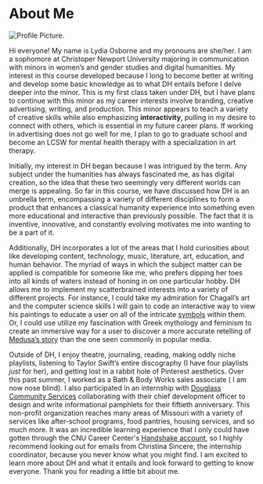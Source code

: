# About Me

![Profile Picture]( https://lydiaosborne.github.io/lydiaosborne/images/profile.jpg).

Hi everyone! My name is Lydia Osborne and my pronouns are she/her. I am a sophomore at Christoper Newport University majoring in communication with minors in women’s and gender studies and digital humanities. My interest in this course developed because I long to become better at writing and develop some basic knowledge as to what DH entails before I delve deeper into the minor.
This is my first class taken under DH, but I have plans to continue with this minor as my career interests involve branding, creative advertising, writing, and production. This minor appears to teach a variety of creative skills while also emphasizing **interactivity**, pulling in my desire to connect with others, which is essential in my future career plans. If working in advertising does not go well for me, I plan to go to graduate school and become an LCSW for mental health therapy with a specialization in art therapy.  

Initially, my interest in DH began because I was intrigued by the term. Any subject under the humanities has always fascinated me, as has digital creation, so the idea that these two seemingly very different worlds can merge is appealing. So far in this course, we have discussed how DH is an umbrella term, encompassing a variety of different disciplines to form a product that enhances a classical humanity experience into something even more educational and interactive than previously possible. The fact that it is inventive, innovative, and constantly evolving motivates me into wanting to be a part of it.

Additionally, DH incorporates a lot of the areas that I hold curiosities about like developing content, technology, music, literature, art, education, and human behavior. The myriad of ways in which the subject matter can be applied is compatible for someone like me, who prefers dipping her toes into all kinds of waters instead of honing in on one particular hobby. DH allows me to implement my scatterbrained interests into a variety of different projects. For instance, I could take my admiration for Chagall’s art and the computer science skills I will gain to code an interactive way to view his paintings to educate a user on all of the intricate [symbols](https://www.artsy.net/article/artsy-editorial-marc-chagalls-jewish-identity-crucial-best-work) 
within them. Or, I could use utilize my fascination with Greek mythology and feminism to create an immersive way for a user to discover a more accurate retelling of [Medusa’s story](https://www.vice.com/en/article/qvxwax/medusa-greek-myth-rape-victim-turned-into-a-monster) than the one seen commonly in popular media.

Outside of DH, I enjoy theatre, journaling, reading, making oddly niche playlists, listening to Taylor Swift’s entire discography (I have four playlists _just_ for her), and getting lost in a rabbit hole of Pinterest aesthetics. Over this past summer, I worked as a Bath & Body Works sales associate ( I am now nose blind). I also participated in an internship with [Douglass Community Services](https://www.douglassonline.org/) collaborating with their chief development officer to design and write informational pamphlets for their fiftieth anniversary. This non-profit organization reaches many areas of Missouri with a variety of services like after-school programs, food pantries, housing services, and so much more. It was an incredible learning experience that I only could have gotten through the CNU Career Center's [Handshake account](https://cnu.joinhandshake.com/stu/schools/617), so I highly recommend looking out for emails from Christina Sincere, the internship coordinator, because you never know what you might find. I am excited to learn more about DH and what it entails and look forward to getting to know everyone. Thank you for reading a little bit about me. 

